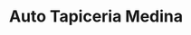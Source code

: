 ---
title: "Auto Tapiceria Medina"
url: /san-jose/auto-tapiceria-medina/
shop: reparación de automóviles
---